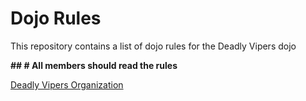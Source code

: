 Dojo Rules
==========

This repository contains a list of dojo rules for the Deadly Vipers dojo

**## # All members should read the rules**

[Deadly Vipers Organization](https://github.com/deadlyvipers)

